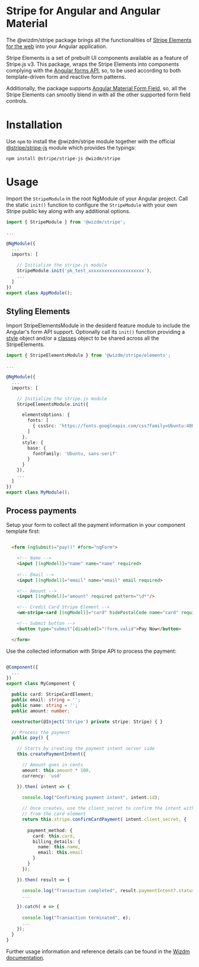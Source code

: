 # Stripe for Angular and Angular Material

The @wizdm/stripe package brings all the functionalities of [Stripe Elements for the web](https://stripe.com/docs/stripe-js) into your Angular application. 

Stripe Elements is a set of prebuilt UI components available as a feature of Stripe.js v3. This package, wraps the Stripe Elements into components complying with the [Angular forms API](https://angular.io/guide/forms-overview), so, to be used according to both template-driven form and reactive form patterns. 

Additionally, the package supports [Angular Material Form Field](https://material.angular.io/components/form-field/overview), so, all the Stripe Elements can smootly blend in with all the other supported form field controls.

# Installation

Use `npm` to install the @wizdm/stripe module together with the official [@stripe/stripe-js](https://www.npmjs.com/package/@stripe/stripe-js) module which provides the typings:

```
npm install @stripe/stripe-js @wizdm/stripe
```

# Usage
Import the `StripeModule` in the root NgModule of your Angular project. Call the static `init()` function to configure the `StripeModule`
with your own Stripe public key along with any additional options.

``` typescript
import { StripeModule } from '@wizdm/stripe';

...

@NgModule({
  ...
  imports: [

    // Initialize the stripe.js module
    StripeModule.init('pk_test_xxxxxxxxxxxxxxxxxxxxx'),
    ...
  ]
})
export class AppModule();

```

## Styling Elements
Import StripeElementsModule in the desiderd feature module to include the Angular's form API support. Optionally call its `init()` function providing a [style](https://stripe.com/docs/js/appendix/style) object and/or a [classes](https://stripe.com/docs/js/elements_object/create_element?type=card#elements_create-options-classes) object to be shared across all the StripeElements.

``` typescript
import { StripeElementsModule } from '@wizdm/stripe/elements';

...

@NgModule({
  ...
  imports: [

    // Initialize the stripe.js module
    StripeElementsModule.init({

      elementsOptions: {
        fonts: [
          { cssSrc: 'https://fonts.googleapis.com/css?family=Ubuntu:400,700' }
        ]
      },
      style: {
        base: {
          fontFamily: 'Ubuntu, sans-serif'
        }
      }
    }),
    ...
  ]
})
export class MyModule();

```

## Process payments
Setup your form to collect all the payment information in your component template first:

``` html

  <form (ngSubmit)="pay()" #form="ngForm">

    <!-- Name -->
    <input [(ngModel)]="name" name="name" required>
      
    <!-- Email -->
    <input [(ngModel)]="email" name="email" email required>

    <!-- Amount -->
    <input [(ngModel)]="amount" required pattern="\d*"/>

    <!-- Credit Card Stripe Element -->
    <wm-stripe-card [(ngModel)]="card" hidePostalCode name="card" required></wm-stripe-card>

    <!-- Submit button -->
    <button type="submit"[disabled]="!form.valid">Pay Now</button>

  </form>

```

Use the collected information with Stripe API to process the payment:

``` ts

@Component({
  ...
})
export class MyComponent {

  public card: StripeCardElement;
  public email: string = '';
  public name: string = '';
  public amount: number;

  constructor(@Inject('Stripe') private stripe: Stripe) { }

  // Process the payment
  public pay() {

    // Starts by creating the payment intent server side
    this.createPaymentIntent({

      // Amount goes in cents
      amount: this.amount * 100,
      currency: 'usd'

    }).then( intent => {

      console.log("Confirming payment intent", intent.id);
      
      // Once creates, use the client_secret to confirm the intent with the credit card details
      // from the card element
      return this.stripe.confirmCardPayment( intent.client_secret, {
      
        payment_method: {
          card: this.card,
          billing_details: {
            name: this.name,
            email: this.email
          }
        }
      });

    }).then( result => {

      console.log("Transaction completed", result.paymentIntent?.status);
      ...

    }).catch( e => {
      
      console.log("Transaction terminated", e);
      ...
    });
  }
}

```

Further usage information and reference details can be found in the [Wizdm documentation](https://wizdm.io/docs/stripe).